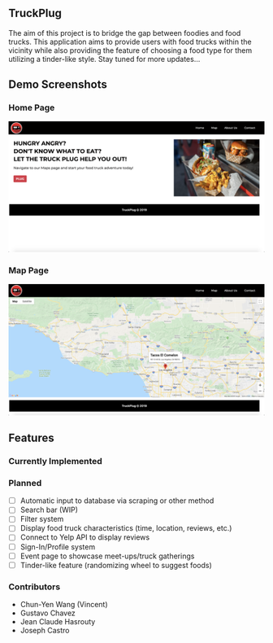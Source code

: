 ## TruckPlug
The aim of this project is to bridge the gap between foodies and food trucks. This application aims to provide users with food trucks within the vicinity while also providing the feature of choosing a food type for them utilizing a tinder-like style. Stay tuned for more updates...

## Demo Screenshots 

### Home Page
![Image of Home Page](https://github.com/JCHasrouty/TruckPlug/blob/master/images/TruckPlug_Home_Page.png)

### Map Page
![Image of Map Page](https://github.com/JCHasrouty/TruckPlug/blob/master/images/TruckPlug_Map_Page.png)

## Features

### Currently Implemented

### Planned
- [ ] Automatic input to database via scraping or other method
- [ ] Search bar (WIP)
- [ ] Filter system
- [ ] Display food truck characteristics (time, location, reviews, etc.)
- [ ] Connect to Yelp API to display reviews
- [ ] Sign-In/Profile system
- [ ] Event page to showcase meet-ups/truck gatherings
- [ ] Tinder-like feature (randomizing wheel to suggest foods)

### Contributors

* Chun-Yen Wang (Vincent)
* Gustavo Chavez
* Jean Claude Hasrouty
* Joseph Castro
